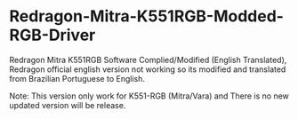 # Redragon-Mitra-K551RGB-Modded-RGB-Driver
Redragon Mitra K551RGB Software Complied/Modified (English Translated), Redragon official english version not working so its modified and translated from Brazilian Portuguese to English. 

Note: This version only work for K551-RGB (Mitra/Vara) and There is no new updated version will be release.
